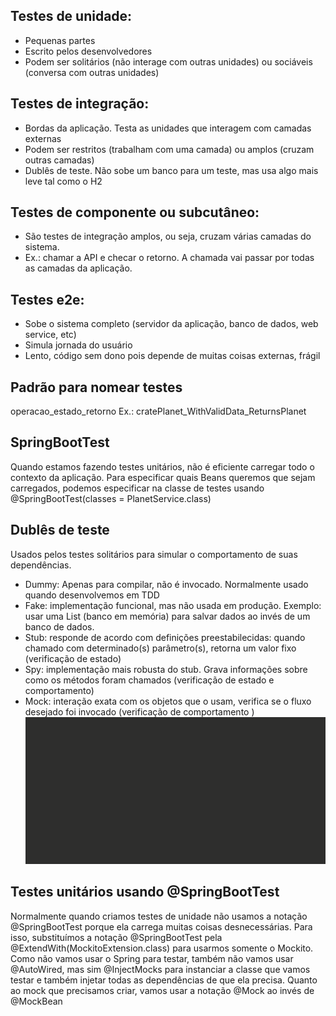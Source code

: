 ## Testes de unidade:
- Pequenas partes
- Escrito pelos desenvolvedores
- Podem ser solitários (não interage com outras unidades) ou sociáveis (conversa com outras unidades)

## Testes de integração:
- Bordas da aplicação. Testa as unidades que interagem com camadas externas
- Podem ser restritos (trabalham com uma camada) ou amplos (cruzam outras camadas)
- Dublês de teste. Não sobe um banco para um teste, mas usa algo mais leve tal como o H2

## Testes de componente ou subcutâneo:
- São testes de integração amplos, ou seja, cruzam várias camadas do sistema.
- Ex.: chamar a API e checar o retorno. A chamada vai passar por todas as camadas da aplicação.

## Testes e2e:
- Sobe o sistema completo (servidor da aplicação, banco de dados, web service, etc)
- Simula jornada do usuário
- Lento, código sem dono pois depende de muitas coisas externas, frágil

## Padrão para nomear testes
operacao_estado_retorno
Ex.: cratePlanet_WithValidData_ReturnsPlanet

## SpringBootTest
Quando estamos fazendo testes unitários, não é eficiente carregar todo o contexto da aplicação. Para especificar quais Beans queremos que sejam carregados, podemos especificar na classe de testes usando
@SpringBootTest(classes = PlanetService.class)

## Dublês de teste
Usados pelos testes solitários para simular o comportamento de suas dependências.
- Dummy: Apenas para compilar, não é invocado. Normalmente usado quando desenvolvemos em TDD
- Fake:  implementação funcional, mas não usada em produção. Exemplo: usar uma List (banco em memória) para salvar dados ao invés de um banco de dados.
- Stub: responde de acordo com definições preestabilecidas: quando chamado com determinado(s) parâmetro(s), retorna um valor fixo (verificação de estado)
- Spy: implementação mais robusta do stub. Grava informações sobre como os métodos foram chamados (verificação de estado e comportamento)
- Mock: interação exata com os objetos que o usam, verifica se o fluxo desejado foi invocado (verificação de comportamento )
![img.png](img.png)

## Testes unitários usando @SpringBootTest
Normalmente quando criamos testes de unidade não usamos a notação @SpringBootTest porque ela carrega muitas coisas desnecessárias. Para isso, substituímos a notação @SpringBootTest pela @ExtendWith(MockitoExtension.class) para usarmos somente o Mockito. Como não vamos usar o Spring para testar, também não vamos usar @AutoWired, mas sim @InjectMocks para instanciar a classe que vamos testar e também injetar todas as dependências de que ela precisa. Quanto ao mock que precisamos criar, vamos usar a notação @Mock ao invés de @MockBean